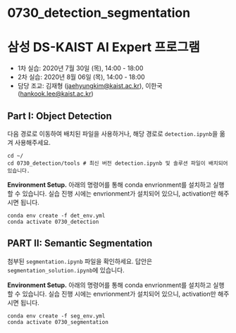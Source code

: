 # 0730_detection_segmentation

# 삼성 DS-KAIST AI Expert 프로그램 

- 1차 실습: 2020년 7월 30일 (목), 14:00 - 18:00
- 2차 실습: 2020년 8월 06일 (목), 14:00 - 18:00
- 담당 조교: 김재형 (jaehyungkim@kaist.ac.kr), 이한국 (hankook.lee@kaist.ac.kr)

## Part I: Object Detection

다음 경로로 이동하여 배치된 파일을 사용하거나, 해당 경로로 `detection.ipynb`을 옮겨 사용해주세요.
```
cd ~/
cd 0730_detection/tools # 최신 버전 detection.ipynb 및 솔루션 파일이 배치되어있습니다.
```


**Environment Setup.** 아래의 명령어를 통해 conda envrionment를 설치하고 실행할 수 있습니다. 실습 진행 시에는 envrionment가 설치되어 있으니, activation만 해주시면 됩니다.
```
conda env create -f det_env.yml
conda activate 0730_detection
```

## PART II: Semantic Segmentation

첨부된 `segmentation.ipynb` 파일을 확인하세요. 답안은 `segmentation_solution.ipynb`에 있습니다.

**Environment Setup.** 아래의 명령어를 통해 conda envrionment를 설치하고 실행할 수 있습니다. 실습 진행 시에는 envrionment가 설치되어 있으니, activation만 해주시면 됩니다.
```
conda env create -f seg_env.yml
conda activate 0730_segmentation
```
